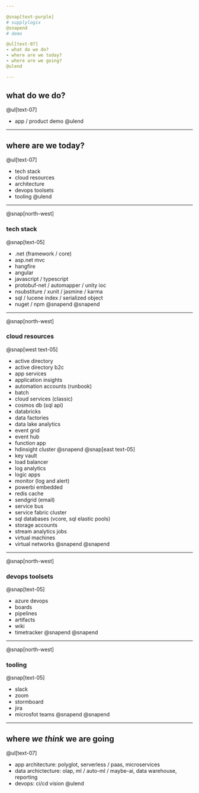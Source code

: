 ```yaml
---

@snap[text-purple]
# supplylogix
@snapend
# demo

@ul[text-07]
- what do we do?
- where are we today?
- where are we going?
@ulend

---
```


## what do we do?
@ul[text-07]
- app / product demo
@ulend

---

## where are we today?
@ul[text-07]
- tech stack
- cloud resources
- architecture
- devops toolsets
- tooling
@ulend

---

@snap[north-west]
### tech stack
@snap[text-05]
- .net (framework / core)
- asp.net mvc
- hangfire
- angular
- javascript / typescript
- protobuf-net / automapper / unity ioc
- nsubstiture / xunit / jasmine / karma
- sql / lucene index / serialized object
- nuget / npm
@snapend
@snapend

---

@snap[north-west]
### cloud resources
@snap[west text-05]
- active directory
- active directory b2c
- app services
- application insights
- automation accounts (runbook)
- batch
- cloud services (classic)
- cosmos db (sql api)
- databricks
- data factories
- data lake analytics
- event grid
- event hub
- function app
- hdinsight cluster
@snapend
@snap[east text-05]
- key vault
- load balancer
- log analytics
- logic apps
- monitor (log and alert)
- powerbi embedded
- redis cache
- sendgrid (email)
- service bus
- service fabric cluster
- sql databases (vcore, sql elastic pools)
- storage accounts
- stream analytics jobs
- virtual machines
- virtual networks
@snapend
@snapend

---

@snap[north-west]
### devops toolsets
@snap[text-05]
- azure devops
- boards
- pipelines
- artifacts
- wiki
- timetracker
@snapend
@snapend

---

@snap[north-west]
### tooling
@snap[text-05]
- slack
- zoom
- stormboard
- jira
- microsfot teams
@snapend
@snapend

---

## where _we think_ we are going
@ul[text-07]
- app architecture: polyglot, serverless / paas, microservices
- data archictecture: olap, ml / auto-ml / maybe-ai, data warehouse, reporting
- devops: ci/cd vision
@ulend
